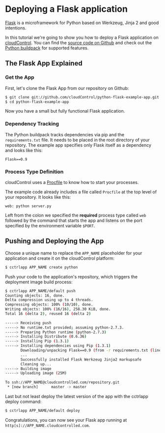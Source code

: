 # Deploying a Flask application
[Flask] is a microframework for Python based on Werkzeug, Jinja 2 and good
intentions.

In this tutorial we're going to show you how to deploy a Flask
application on [cloudControl]. You can find the [source code on Github][example_app] and check out the [Python buildpack] for
supported features.

## The Flask App Explained

### Get the App
First, let's clone the Flask App from our repository on Github:

~~~bash
$ git clone git://github.com/cloudControl/python-flask-example-app.git
$ cd python-flask-example-app
~~~

Now you have a small but fully functional Flask application.

### Dependency Tracking
The Python buildpack tracks dependencies via pip and the `requirements.txt` file. It needs to be placed in the root directory of your repository. The example app specifies only Flask itself as a dependency and looks like this:

~~~pip
Flask==0.9
~~~

### Process Type Definition
cloudControl uses a [Procfile] to know how to start your processes.

The example code already includes a file called `Procfile` at the top level of your repository. It looks like this:

~~~
web: python server.py
~~~

Left from the colon we specified the **required** process type called `web` followed by the command that starts the app and listens on the port specified by the environment variable `$PORT`.

## Pushing and Deploying the App
Choose a unique name to replace the `APP_NAME` placeholder for your application and create it on the cloudControl platform:

~~~bash
$ cctrlapp APP_NAME create python
~~~

Push your code to the application's repository, which triggers the deployment image build process:

~~~bash
$ cctrlapp APP_NAME/default push
Counting objects: 16, done.
Delta compression using up to 4 threads.
Compressing objects: 100% (10/10), done.
Writing objects: 100% (16/16), 258.30 KiB, done.
Total 16 (delta 2), reused 16 (delta 2)
       
-----> Receiving push
-----> No runtime.txt provided; assuming python-2.7.3.
-----> Preparing Python runtime (python-2.7.3)
-----> Installing Distribute (0.6.36)
-----> Installing Pip (1.3.1)
-----> Installing dependencies using Pip (1.3.1)
       Downloading/unpacking Flask==0.9 (from -r requirements.txt (line 1))
       ...
       Successfully installed Flask Werkzeug Jinja2 markupsafe
       Cleaning up...
-----> Building image
-----> Uploading image (25M)
       
To ssh://APP_NAME@cloudcontrolled.com/repository.git
 * [new branch]      master -> master

~~~

Last but not least deploy the latest version of the app with the cctrlapp deploy command:

~~~bash
$ cctrlapp APP_NAME/default deploy
~~~

Congratulations, you can now see your Flask app running at `http[s]://APP_NAME.cloudcontrolled.com`.

[Flask]: http://flask.pocoo.org/
[cloudControl]: http://www.cloudcontrol.com
[Python buildpack]: https://github.com/cloudControl/buildpack-python
[Procfile]: https://www.cloudcontrol.com/dev-center/Platform%20Documentation#buildpacks-and-the-procfile
[example_app]: https://github.com/cloudControl/python-flask-example-app.git
